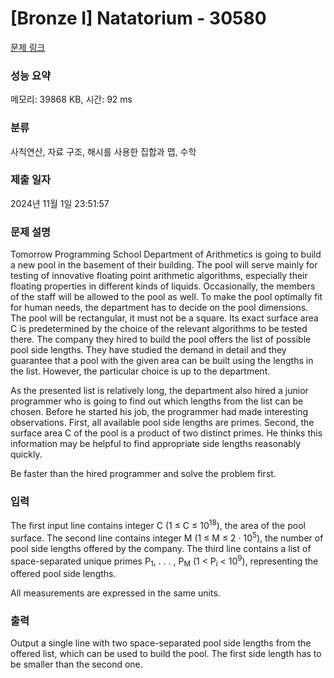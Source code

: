 # [Bronze I] Natatorium - 30580 

[문제 링크](https://www.acmicpc.net/problem/30580) 

### 성능 요약

메모리: 39868 KB, 시간: 92 ms

### 분류

사칙연산, 자료 구조, 해시를 사용한 집합과 맵, 수학

### 제출 일자

2024년 11월 1일 23:51:57

### 문제 설명

<p>Tomorrow Programming School Department of Arithmetics is going to build a new pool in the basement of their building. The pool will serve mainly for testing of innovative floating point arithmetic algorithms, especially their floating properties in different kinds of liquids. Occasionally, the members of the staff will be allowed to the pool as well. To make the pool optimally fit for human needs, the department has to decide on the pool dimensions. The pool will be rectangular, it must not be a square. Its exact surface area C is predetermined by the choice of the relevant algorithms to be tested there. The company they hired to build the pool offers the list of possible pool side lengths. They have studied the demand in detail and they guarantee that a pool with the given area can be built using the lengths in the list. However, the particular choice is up to the department.</p>

<p>As the presented list is relatively long, the department also hired a junior programmer who is going to find out which lengths from the list can be chosen. Before he started his job, the programmer had made interesting observations. First, all available pool side lengths are primes. Second, the surface area C of the pool is a product of two distinct primes. He thinks this information may be helpful to find appropriate side lengths reasonably quickly.</p>

<p>Be faster than the hired programmer and solve the problem first.</p>

### 입력 

 <p>The first input line contains integer C (1 ≤ C ≤ 10<sup>18</sup>), the area of the pool surface. The second line contains integer M (1 ≤ M ≤ 2 · 10<sup>5</sup>), the number of pool side lengths offered by the company. The third line contains a list of space-separated unique primes P<sub>1</sub>, . . . , P<sub>M</sub> (1 < P<sub>i</sub> < 10<sup>9</sup>), representing the offered pool side lengths.</p>

<p>All measurements are expressed in the same units.</p>

### 출력 

 <p>Output a single line with two space-separated pool side lengths from the offered list, which can be used to build the pool. The first side length has to be smaller than the second one.</p>

